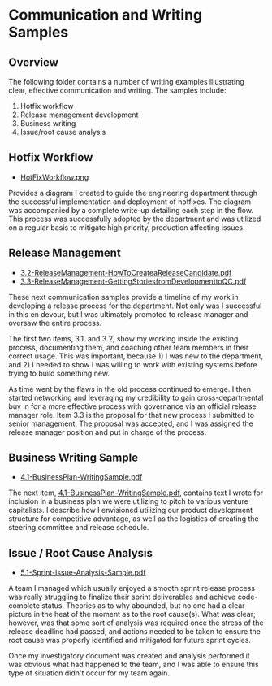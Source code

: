 # Communication and Writing Samples

## Overview
The following folder contains a number of writing examples illustrating clear, effective communication and writing.  The samples include:

1. Hotfix workflow
2. Release management development
3. Business writing 
4. Issue/root cause analysis

## Hotfix Workflow

* [HotFixWorkflow.png](https://github.com/nrasch/Portfolio/blob/master/Communication-and-Writing-Samples/1-HotFixWorkflow.png)

Provides a diagram I created to guide the engineering department through the successful implementation and deployment of hotfixes.  The diagram was accompanied by a complete write-up detailing each step in the flow.  This process was successfully adopted by the department and was utilized on a regular basis to mitigate high priority, production affecting issues.

## Release Management

* [3.2-ReleaseManagement-HowToCreateaReleaseCandidate.pdf](https://github.com/nrasch/Portfolio/blob/master/Communication-and-Writing-Samples/3.2-ReleaseManagement-HowToCreateaReleaseCandidate.pdf)
* [3.3-ReleaseManagement-GettingStoriesfromDevelopmenttoQC.pdf](https://github.com/nrasch/Portfolio/blob/master/Communication-and-Writing-Samples/3.3-ReleaseManagement-GettingStoriesfromDevelopmenttoQC.pdf)

These next communication samples provide a timeline of my work in developing a release process for the department.  Not only was I successful in this en devour, but I was ultimately promoted to release manager and oversaw the entire process.

The first two items, 3.1. and 3.2, show my working inside the existing process, documenting them, and coaching other team members in their correct usage.  This was important, because 1) I was new to the department, and 2) I needed to show I was willing to work with existing systems before trying to build something new.

As time went by the flaws in the old process continued to emerge.  I then started networking and leveraging my credibility to gain cross-departmental buy in for a more effective process with governance via an official release manager role.  Item 3.3 is the proposal for that new process I submitted to senior management.  The proposal was accepted, and I was assigned the release manager position and put in charge of the process.

## Business Writing Sample

* [4.1-BusinessPlan-WritingSample.pdf](https://github.com/nrasch/Portfolio/blob/master/Communication-and-Writing-Samples/4.1-BusinessPlan-WritingSample.pdf)

The next item, [4.1-BusinessPlan-WritingSample.pdf](https://github.com/nrasch/Portfolio/blob/master/Communication-and-Writing-Samples/4.1-BusinessPlan-WritingSample.pdf), contains text I wrote for inclusion in a business plan we were utilizing to pitch to various venture capitalists.  I describe how I envisioned utilizing our product development structure for competitive advantage, as well as the logistics of creating the steering committee and release schedule. 

## Issue / Root Cause Analysis

* [5.1-Sprint-Issue-Analysis-Sample.pdf](https://github.com/nrasch/Portfolio/blob/master/Communication-and-Writing-Samples/5.1-Sprint-Issue-Analysis-Sample.pdf)

A team I managed which usually enjoyed a smooth sprint release process was really struggling to finalize their sprint deliverables and achieve code-complete status.  Theories as to why abounded, but no one had a clear picture in the heat of the moment as to the root cause(s).  What was clear; however, was that some sort of analysis was required once the stress of the release deadline had passed, and actions needed to be taken to ensure the root cause was properly identified and mitigated for future sprint cycles.  

Once my investigatory document was created and analysis performed it was obvious what had happened to the team, and I was able to ensure this type of situation didn't occur for my team again.
